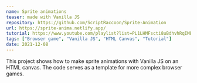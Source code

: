 ```yaml
---
name: Sprite animations
teaser: made with Vanilla JS
repository: https://github.com/ScriptRaccoon/Sprite-Animation
url: https://sprite-anima.netlify.app/
tutorial: https://www.youtube.com/playlist?list=PL1LHMFscti8uBdhvhRqIMBeX_4D-blFo6
tags: ["Browser game", "Vanilla JS", "HTML Canvas", "Tutorial"]
date: 2021-12-08
---
```


This project shows how to make sprite animations with Vanilla JS on an HTML canvas. The code serves as a template for more complex browser games.
